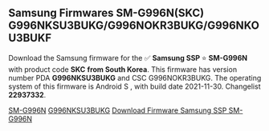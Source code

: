 <h2>Samsung Firmwares SM-G996N(SKC) G996NKSU3BUKG/G996NOKR3BUKG/G996NKOU3BUKF</h2>
Download the Samsung firmware for the ✅ <strong>Samsung SSP </strong> ⭐ <strong>SM-G996N</strong> with product code <strong>SKC</strong> <strong> from South Korea</strong>. This firmware has version number PDA <strong>G996NKSU3BUKG</strong> and CSC G996NOKR3BUKG. The operating system of this firmware is Android S , with build date 2021-11-30. Changelist <strong>22937332</strong>.


[SM-G996N](https://samfirm.shop/samsung/model/SM-G996N)
[G996NKSU3BUKG](https://samfirm.shop/samsung/pda/G996NKSU3BUKG)
[Download Firmware Samsung SSP SM-G996N](https://samfirm.shop/samsung/firmware/478900)
